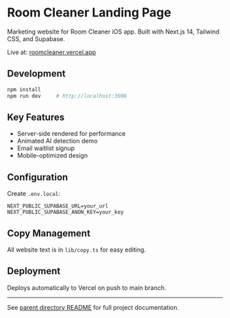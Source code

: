 # Room Cleaner Landing Page

Marketing website for Room Cleaner iOS app. Built with Next.js 14, Tailwind CSS, and Supabase.

Live at: [roomcleaner.vercel.app](https://roomcleaner.vercel.app)

## Development

```bash
npm install
npm run dev     # http://localhost:3000
```

## Key Features

- Server-side rendered for performance
- Animated AI detection demo
- Email waitlist signup
- Mobile-optimized design

## Configuration

Create `.env.local`:
```env
NEXT_PUBLIC_SUPABASE_URL=your_url
NEXT_PUBLIC_SUPABASE_ANON_KEY=your_key
```

## Copy Management

All website text is in `lib/copy.ts` for easy editing.

## Deployment

Deploys automatically to Vercel on push to main branch.

---

See [parent directory README](../README.md) for full project documentation.